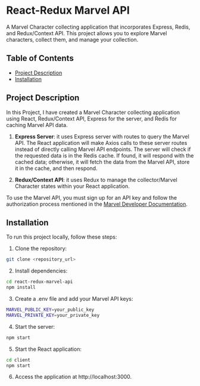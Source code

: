 # React-Redux Marvel API

A Marvel Character collecting application that incorporates Express, Redis, and Redux/Context API. This project allows you to explore Marvel characters, collect them, and manage your collection.

## Table of Contents

- [Project Description](#project-description)
- [Installation](#installation)

## Project Description

In this Project, I have created a Marvel Character collecting application using React, Redux/Context API, Express for the server, and Redis for caching Marvel API data.

1. **Express Server**: it uses Express server with routes to query the Marvel API. The React application will make Axios calls to these server routes instead of directly calling Marvel API endpoints. The server will check if the requested data is in the Redis cache. If found, it will respond with the cached data; otherwise, it will fetch the data from the Marvel API, store it in the cache, and then respond.

2. **Redux/Context API**: it uses Redux to manage the collector/Marvel Character states within your React application.

To use the Marvel API, you must sign up for an API key and follow the authorization process mentioned in the [Marvel Developer Documentation](https://developer.marvel.com/documentation/authorization).

## Installation

To run this project locally, follow these steps:

1. Clone the repository:

```bash
git clone <repository_url>
```

2. Install dependencies:

```bash
cd react-redux-marvel-api
npm install
```

3. Create a .env file and add your Marvel API keys:

```bash
MARVEL_PUBLIC_KEY=your_public_key
MARVEL_PRIVATE_KEY=your_private_key
```

4. Start the server:

```bash
npm start
```

5. Start the React application:

```bash
cd client
npm start
```

6. Access the application at http://localhost:3000.
